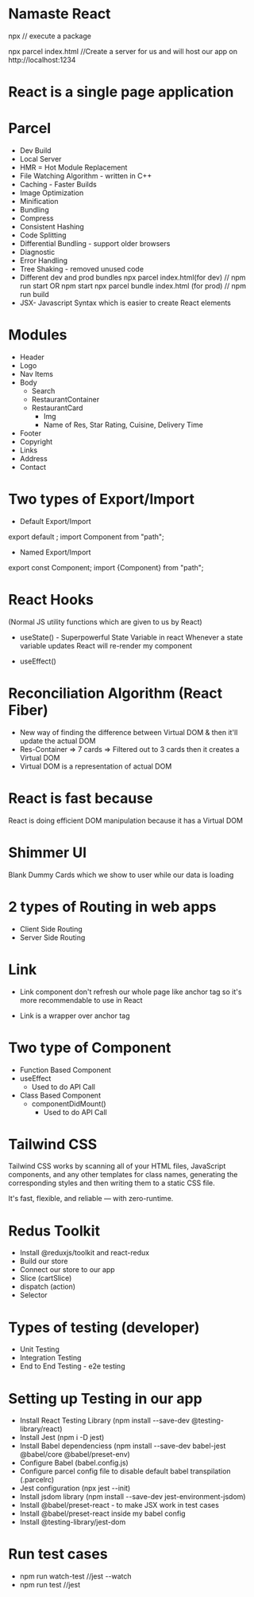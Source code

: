 # Namaste React

npx // execute a package

npx parcel index.html
//Create a server for us and will host our app on http://localhost:1234


# React is a single page application

# Parcel

- Dev Build
- Local Server
- HMR = Hot Module Replacement
- File Watching Algorithm - written in C++
- Caching - Faster Builds
- Image Optimization
- Minification
- Bundling
- Compress
- Consistent Hashing
- Code Splitting
- Differential Bundling - support older browsers
- Diagnostic
- Error Handling
- Tree Shaking - removed unused code
- Different dev and prod bundles
    npx parcel index.html(for dev) // npm run start OR npm start
    npx parcel bundle index.html (for prod) // npm run build
- JSX- Javascript Syntax which is easier to create React elements


# Modules

 - Header
  - Logo
  - Nav Items
- Body
  - Search
   - RestaurantContainer
    - RestaurantCard
       - Img
       - Name of Res, Star Rating, Cuisine, Delivery Time
 - Footer
  - Copyright
  - Links
  - Address
  - Contact


# Two types of Export/Import

 - Default Export/Import

 export default <name of variable>;
 import Component from "path";

 - Named Export/Import

 export const Component;
 import {Component} from "path";


# React Hooks
(Normal JS utility functions which are given to us by React)
- useState() - Superpowerful State Variable in react
Whenever a state variable updates React will re-render my component

- useEffect()

# Reconciliation Algorithm (React Fiber)
- New way of finding the difference between Virtual DOM & then it'll update the actual DOM
- Res-Container => 7 cards => Filtered out to 3 cards then it creates a Virtual DOM
- Virtual DOM is a representation of actual DOM

# React is fast because
React is doing efficient DOM manipulation because it has a Virtual DOM

# Shimmer UI
Blank Dummy Cards which we show to user while our data is loading

# 2 types of Routing in web apps
- Client Side Routing
- Server Side Routing

# Link 
- Link component don't refresh our whole page like anchor tag so it's more recommendable to use in React

- Link is a wrapper over anchor tag


# Two type of Component
- Function Based Component
 - useEffect
    - Used to do API Call
- Class Based Component
  - componentDidMount()
    - Used to do API Call

# Tailwind CSS
Tailwind CSS works by scanning all of your HTML files, JavaScript components, and any other templates for class names, generating the corresponding styles and then writing them to a static CSS file.

It's fast, flexible, and reliable — with zero-runtime.

# Redus Toolkit
 - Install @reduxjs/toolkit and react-redux
 - Build our store
 - Connect our store to our app
 - Slice (cartSlice)
 - dispatch (action)
 - Selector

# Types of testing (developer)
 - Unit Testing
 - Integration Testing
 - End to End Testing - e2e testing

 # Setting up Testing in our app
 - Install React Testing Library (npm install --save-dev @testing-library/react)
 - Install Jest (npm i -D jest)
 - Install Babel dependenciess (npm install --save-dev babel-jest @babel/core 
@babel/preset-env)
 - Configure Babel (babel.config.js)
 - Configure parcel config file to disable default babel transpilation (.parcelrc)
 - Jest configuration (npx jest --init)
 - Install jsdom library (npm install --save-dev jest-environment-jsdom)
 - Install @babel/preset-react - to make JSX work in test cases
 - Install @babel/preset-react inside my babel config
 - Install @testing-library/jest-dom

 # Run test cases
  - npm run watch-test //jest --watch
  - npm run test //jest